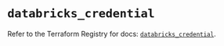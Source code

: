 # `databricks_credential`

Refer to the Terraform Registry for docs: [`databricks_credential`](https://registry.terraform.io/providers/databricks/databricks/1.72.0/docs/resources/credential).

